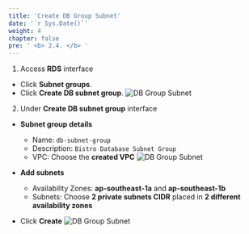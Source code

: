```yaml
---
title: 'Create DB Group Subnet'
date: '`r Sys.Date()`'
weight: 4
chapter: false
pre: ' <b> 2.4. </b> '
---
```


1. Access **RDS** interface

- Click **Subnet groups**.
- Click **Create DB subnet group**.
  ![DB Group Subnet](../../images/db_group_subnet_1.png)

2. Under **Create DB subnet group** interface

- **Subnet group details**

  - Name: `db-subnet-group`
  - Description: `Bistro Database Subnet Group`
  - VPC: Choose the **created VPC**
    ![DB Group Subnet](../../images/db_group_subnet_2.png)

- **Add subnets**
  - Availability Zones: **ap-southeast-1a** and **ap-southeast-1b**
  - Subnets: Choose **2 private subnets CIDR** placed in **2 different availability zones**
- Click **Create**
  ![DB Group Subnet](../../images/db_group_subnet_3.png)
